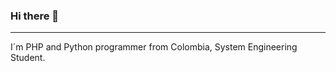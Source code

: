 ### Hi there 👋
---
I´m PHP and Python programmer from Colombia, System Engineering Student.


<!--
**acuellodemoya/acuellodemoya** is a ✨ _special_ ✨ repository because its `README.md` (this file) appears on your GitHub profile.

